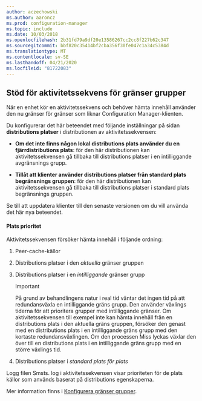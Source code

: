 ```yaml
---
author: aczechowski
ms.author: aaroncz
ms.prod: configuration-manager
ms.topic: include
ms.date: 10/03/2018
ms.openlocfilehash: 2b31fd79a9df20e13586267cc2cc8f227b62c347
ms.sourcegitcommit: bbf820c35414bf2cba356f30fe047c1a34c5384d
ms.translationtype: MT
ms.contentlocale: sv-SE
ms.lasthandoff: 04/21/2020
ms.locfileid: "81722083"
---
```

## <a name="task-sequence-support-for-boundary-groups"></a><a name="bkmk_bgr-osd"></a>Stöd för aktivitetssekvens för gränser grupper
<!--1359025-->

När en enhet kör en aktivitetssekvens och behöver hämta innehåll använder den nu gränser för gränser som liknar Configuration Manager-klienten.   

Du konfigurerar det här beteendet med följande inställningar på sidan **distributions platser** i distributionen av aktivitetssekvensen: 

- **Om det inte finns någon lokal distributions plats använder du en fjärrdistributions plats**: för den här distributionen kan aktivitetssekvensen gå tillbaka till distributions platser i en intilliggande avgränsnings grupp.  

- **Tillåt att klienter använder distributions platser från standard plats begränsnings gruppen**: för den här distributionen kan aktivitetssekvensen gå tillbaka till distributions platser i standard plats begränsnings gruppen.  

Se till att uppdatera klienter till den senaste versionen om du vill använda det här nya beteendet.

#### <a name="location-priority"></a>Plats prioritet  

Aktivitetssekvensen försöker hämta innehåll i följande ordning:  

1. Peer-cache-källor  

2. Distributions platser i den *aktuella* gränser gruppen  

3. Distributions platser i en *intilliggande* gränser grupp  

    > [!Important]  
    > På grund av behandlingens natur i real tid väntar det ingen tid på att redundansväxla en intilliggande gräns grupp. Den använder växlings tiderna för att prioritera grupper med intilliggande gränser. Om aktivitetssekvensen till exempel inte kan hämta innehåll från en distributions plats i den aktuella gräns gruppen, försöker den genast med en distributions plats i en intilliggande gräns grupp med den kortaste redundansväxlingen. Om den processen Miss lyckas växlar den över till en distributions plats i en intilliggande gräns grupp med en större växlings tid.  

4. Distributions platser i *standard plats för plats*  

Logg filen Smsts. log i aktivitetssekvensen visar prioriteten för de plats källor som används baserat på distributions egenskaperna.

Mer information finns i [Konfigurera gränser grupper](../../../servers/deploy/configure/boundary-groups.md).


